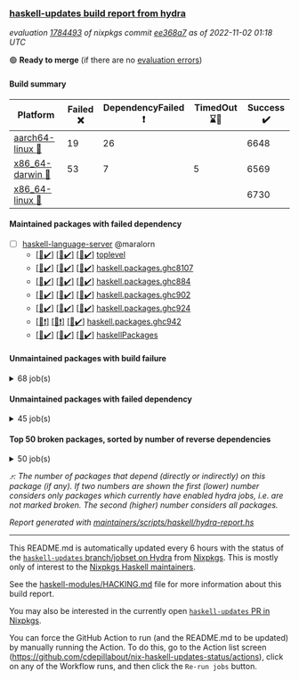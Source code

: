 ### [haskell-updates build report from hydra](https://hydra.nixos.org/jobset/nixpkgs/haskell-updates)
*evaluation [1784493](https://hydra.nixos.org/eval/1784493) of nixpkgs commit [ee368a7](https://github.com/NixOS/nixpkgs/commits/ee368a73b6b87d889d10b9c7b74c94946672c0c4) as of 2022-11-02 01:18 UTC*

:green_circle: **Ready to merge** (if there are no [evaluation errors](https://hydra.nixos.org/jobset/nixpkgs/haskell-updates))

#### Build summary

 | Platform | Failed :x: | DependencyFailed :heavy_exclamation_mark: | TimedOut :hourglass::no_entry_sign: | Success :heavy_check_mark: | 
 | --- | --- | --- | --- | --- | 
 | [aarch64-linux :iphone:](https://hydra.nixos.org/eval/1784493?filter=.aarch64-linux) | 19 | 26 |  | 6648 | 
 | [x86_64-darwin :apple:](https://hydra.nixos.org/eval/1784493?filter=.x86_64-darwin) | 53 | 7 | 5 | 6569 | 
 | [x86_64-linux :penguin:](https://hydra.nixos.org/eval/1784493?filter=.x86_64-linux) |  |  |  | 6730 | 
#### Maintained packages with failed dependency
- [ ] [haskell-language-server](https://hydra.nixos.org/eval/1784493?filter=haskell-language-server) @maralorn
  - [[:iphone::heavy_check_mark:]](https://hydra.nixos.org/build/196693552) [[:apple::heavy_check_mark:]](https://hydra.nixos.org/build/196693540) [[:penguin::heavy_check_mark:]](https://hydra.nixos.org/build/196693507) [toplevel](https://hydra.nixos.org/eval/1784493?filter=haskell-language-server)
  - [[:iphone::heavy_check_mark:]](https://hydra.nixos.org/build/196693470) [[:apple::heavy_check_mark:]](https://hydra.nixos.org/build/196693524) [[:penguin::heavy_check_mark:]](https://hydra.nixos.org/build/196693537) [haskell.packages.ghc8107](https://hydra.nixos.org/eval/1784493?filter=haskell.packages.ghc8107.haskell-language-server)
  - [[:iphone::heavy_check_mark:]](https://hydra.nixos.org/build/196693495) [[:apple::heavy_check_mark:]](https://hydra.nixos.org/build/196693564) [[:penguin::heavy_check_mark:]](https://hydra.nixos.org/build/196693584) [haskell.packages.ghc884](https://hydra.nixos.org/eval/1784493?filter=haskell.packages.ghc884.haskell-language-server)
  - [[:iphone::heavy_check_mark:]](https://hydra.nixos.org/build/196693516) [[:apple::heavy_check_mark:]](https://hydra.nixos.org/build/196693597) [[:penguin::heavy_check_mark:]](https://hydra.nixos.org/build/196693491) [haskell.packages.ghc902](https://hydra.nixos.org/eval/1784493?filter=haskell.packages.ghc902.haskell-language-server)
  - [[:iphone::heavy_check_mark:]](https://hydra.nixos.org/build/196693500) [[:apple::heavy_check_mark:]](https://hydra.nixos.org/build/196693482) [[:penguin::heavy_check_mark:]](https://hydra.nixos.org/build/196693503) [haskell.packages.ghc924](https://hydra.nixos.org/eval/1784493?filter=haskell.packages.ghc924.haskell-language-server)
  - [[:iphone::heavy_exclamation_mark:]](https://hydra.nixos.org/build/196693656) [[:apple::heavy_exclamation_mark:]](https://hydra.nixos.org/build/196693657) [[:penguin::heavy_check_mark:]](https://hydra.nixos.org/build/196693655) [haskell.packages.ghc942](https://hydra.nixos.org/eval/1784493?filter=haskell.packages.ghc942.haskell-language-server)
  - [[:iphone::heavy_check_mark:]](https://hydra.nixos.org/build/196693588) [[:apple::heavy_check_mark:]](https://hydra.nixos.org/build/196693536) [[:penguin::heavy_check_mark:]](https://hydra.nixos.org/build/196693582) [haskellPackages](https://hydra.nixos.org/eval/1784493?filter=haskellPackages.haskell-language-server)
#### Unmaintained packages with build failure
<details><summary>68 job(s) </summary>

- [ ] [[:iphone::x:]](https://hydra.nixos.org/build/196419181) [[:apple::heavy_check_mark:]](https://hydra.nixos.org/build/196410503) [[:penguin::heavy_check_mark:]](https://hydra.nixos.org/build/196413801) [haskellPackages.OrderedBits](https://hydra.nixos.org/eval/1784493?filter=haskellPackages.OrderedBits)  :arrow_heading_up: 5 | 36
- [ ] [[:iphone::x:]](https://hydra.nixos.org/build/196410164) [[:apple::heavy_check_mark:]](https://hydra.nixos.org/build/196411832) [[:penguin::heavy_check_mark:]](https://hydra.nixos.org/build/196412240) [haskellPackages.hw-json-simd](https://hydra.nixos.org/eval/1784493?filter=haskellPackages.hw-json-simd)  :arrow_heading_up: 4 | 8
- [ ] [[:iphone::x:]](https://hydra.nixos.org/build/196404666) [[:apple::heavy_check_mark:]](https://hydra.nixos.org/build/196419446) [[:penguin::heavy_check_mark:]](https://hydra.nixos.org/build/196404874) [haskellPackages.hw-simd](https://hydra.nixos.org/eval/1784493?filter=haskellPackages.hw-simd)  :arrow_heading_up: 4 | 8
- [ ] [[:iphone::x:]](https://hydra.nixos.org/build/196416598) [[:apple::heavy_check_mark:]](https://hydra.nixos.org/build/196421182) [[:penguin::heavy_check_mark:]](https://hydra.nixos.org/build/196423117) [haskellPackages.long-double](https://hydra.nixos.org/eval/1784493?filter=haskellPackages.long-double)  :arrow_heading_up: 2 | 2
- [ ] [[:iphone::x:]](https://hydra.nixos.org/build/196410842) [[:apple::x:]](https://hydra.nixos.org/build/196409180) [[:penguin::heavy_check_mark:]](https://hydra.nixos.org/build/196421434) [haskellPackages.quic](https://hydra.nixos.org/eval/1784493?filter=haskellPackages.quic)  :arrow_heading_up: 2 | 2
- [ ] [[:iphone::x:]](https://hydra.nixos.org/build/196406329) [[:apple::heavy_check_mark:]](https://hydra.nixos.org/build/196406423) [[:penguin::heavy_check_mark:]](https://hydra.nixos.org/build/196424340) [haskellPackages.freetype2](https://hydra.nixos.org/eval/1784493?filter=haskellPackages.freetype2)  :arrow_heading_up: 1 | 8
- [ ] [[:iphone::x:]](https://hydra.nixos.org/build/196419959) [[:apple::x:]](https://hydra.nixos.org/build/196405842) [[:penguin::heavy_check_mark:]](https://hydra.nixos.org/build/196420157) [haskellPackages.easytensor](https://hydra.nixos.org/eval/1784493?filter=haskellPackages.easytensor)  :arrow_heading_up: 1 | 1
- [ ] [[:iphone::heavy_check_mark:]](https://hydra.nixos.org/build/196686695) [[:apple::x:]](https://hydra.nixos.org/build/196688247) [[:penguin::heavy_check_mark:]](https://hydra.nixos.org/build/196687025) [haskellPackages.gi-gdkx11](https://hydra.nixos.org/eval/1784493?filter=haskellPackages.gi-gdkx11)  :arrow_heading_up: 1 | 1
- [ ] [[:iphone::x:]](https://hydra.nixos.org/build/196407823) [[:apple::heavy_check_mark:]](https://hydra.nixos.org/build/196413034) [[:penguin::heavy_check_mark:]](https://hydra.nixos.org/build/196419521) [haskellPackages.nlopt-haskell](https://hydra.nixos.org/eval/1784493?filter=haskellPackages.nlopt-haskell)  :arrow_heading_up: 1 | 1
- [ ] [[:iphone::heavy_check_mark:]](https://hydra.nixos.org/build/196420233) [[:apple::x:]](https://hydra.nixos.org/build/196423388) [[:penguin::heavy_check_mark:]](https://hydra.nixos.org/build/196423721) [haskellPackages.openal-ffi](https://hydra.nixos.org/eval/1784493?filter=haskellPackages.openal-ffi)  :arrow_heading_up: 1 | 1
- [ ] [[:iphone::x:]](https://hydra.nixos.org/build/196423680) [[:apple::x:]](https://hydra.nixos.org/build/196422816) [[:penguin::heavy_check_mark:]](https://hydra.nixos.org/build/196421172) [haskellPackages.swisstable](https://hydra.nixos.org/eval/1784493?filter=haskellPackages.swisstable)  :arrow_heading_up: 1 | 1
- [ ] [[:iphone::x:]](https://hydra.nixos.org/build/196405687) [[:apple::heavy_check_mark:]](https://hydra.nixos.org/build/196408197) [[:penguin::heavy_check_mark:]](https://hydra.nixos.org/build/196422914) [haskellPackages.unicode-properties](https://hydra.nixos.org/eval/1784493?filter=haskellPackages.unicode-properties)  :arrow_heading_up: 1 | 1
- [ ] [[:iphone::x:]](https://hydra.nixos.org/build/196414378) [[:apple::heavy_check_mark:]](https://hydra.nixos.org/build/196413912) [[:penguin::heavy_check_mark:]](https://hydra.nixos.org/build/196410936) [haskellPackages.flatparse](https://hydra.nixos.org/eval/1784493?filter=haskellPackages.flatparse)  :arrow_heading_up: 0 | 17
- [ ] [[:iphone::heavy_check_mark:]](https://hydra.nixos.org/build/196687311) [[:apple::x:]](https://hydra.nixos.org/build/196687243) [[:penguin::heavy_check_mark:]](https://hydra.nixos.org/build/196685401) [haskellPackages.PyF](https://hydra.nixos.org/eval/1784493?filter=haskellPackages.PyF)  :arrow_heading_up: 0 | 4
- [ ] [[:iphone::heavy_check_mark:]](https://hydra.nixos.org/build/196404311) [[:apple::x:]](https://hydra.nixos.org/build/196404661) [[:penguin::heavy_check_mark:]](https://hydra.nixos.org/build/196404870) [haskellPackages.hmidi](https://hydra.nixos.org/eval/1784493?filter=haskellPackages.hmidi)  :arrow_heading_up: 0 | 4
- [ ] [[:iphone::heavy_check_mark:]](https://hydra.nixos.org/build/196686032) [[:apple::x:]](https://hydra.nixos.org/build/196686725) [[:penguin::heavy_check_mark:]](https://hydra.nixos.org/build/196685552) [haskellPackages.json-rpc](https://hydra.nixos.org/eval/1784493?filter=haskellPackages.json-rpc)  :arrow_heading_up: 0 | 2
- [ ] [[:iphone::heavy_check_mark:]](https://hydra.nixos.org/build/196414516) [[:apple::x:]](https://hydra.nixos.org/build/196405282) [[:penguin::heavy_check_mark:]](https://hydra.nixos.org/build/196409937) [haskellPackages.posix-socket](https://hydra.nixos.org/eval/1784493?filter=haskellPackages.posix-socket)  :arrow_heading_up: 0 | 2
- [ ] [[:iphone::heavy_check_mark:]](https://hydra.nixos.org/build/196420329) [[:apple::x:]](https://hydra.nixos.org/build/196420237) [[:penguin::heavy_check_mark:]](https://hydra.nixos.org/build/196415426) [haskellPackages.hamid](https://hydra.nixos.org/eval/1784493?filter=haskellPackages.hamid)  :arrow_heading_up: 0 | 1
- [ ] [[:iphone::heavy_check_mark:]](https://hydra.nixos.org/build/196421142) [[:apple::x:]](https://hydra.nixos.org/build/196406128) [[:penguin::heavy_check_mark:]](https://hydra.nixos.org/build/196414969) [haskellPackages.hmatrix-morpheus](https://hydra.nixos.org/eval/1784493?filter=haskellPackages.hmatrix-morpheus)  :arrow_heading_up: 0 | 1
- [ ] [[:iphone::heavy_check_mark:]](https://hydra.nixos.org/build/196414104) [[:apple::x:]](https://hydra.nixos.org/build/196419330) [[:penguin::heavy_check_mark:]](https://hydra.nixos.org/build/196405530) [haskellPackages.huckleberry](https://hydra.nixos.org/eval/1784493?filter=haskellPackages.huckleberry)  :arrow_heading_up: 0 | 1
- [ ] [[:iphone::heavy_check_mark:]](https://hydra.nixos.org/build/196404810) [[:apple::x:]](https://hydra.nixos.org/build/196411527) [[:penguin::heavy_check_mark:]](https://hydra.nixos.org/build/196417910) [haskellPackages.om-time](https://hydra.nixos.org/eval/1784493?filter=haskellPackages.om-time)  :arrow_heading_up: 0 | 1
- [ ] [[:iphone::x:]](https://hydra.nixos.org/build/196409957) [[:apple::heavy_check_mark:]](https://hydra.nixos.org/build/196410800) [[:penguin::heavy_check_mark:]](https://hydra.nixos.org/build/196406050) [haskellPackages.picosat](https://hydra.nixos.org/eval/1784493?filter=haskellPackages.picosat)  :arrow_heading_up: 0 | 1
- [ ] [[:iphone::heavy_check_mark:]](https://hydra.nixos.org/build/196422932) [[:apple::x:]](https://hydra.nixos.org/build/196417135) [[:penguin::heavy_check_mark:]](https://hydra.nixos.org/build/196404538) [haskellPackages.select](https://hydra.nixos.org/eval/1784493?filter=haskellPackages.select)  :arrow_heading_up: 0 | 1
- [ ] [[:iphone::heavy_check_mark:]](https://hydra.nixos.org/build/196422763) [[:apple::x:]](https://hydra.nixos.org/build/196404284) [[:penguin::heavy_check_mark:]](https://hydra.nixos.org/build/196421351) [haskellPackages.sysinfo](https://hydra.nixos.org/eval/1784493?filter=haskellPackages.sysinfo)  :arrow_heading_up: 0 | 1
- [ ] [[:iphone::heavy_check_mark:]](https://hydra.nixos.org/build/196405836) [[:apple::x:]](https://hydra.nixos.org/build/196404298) [[:penguin::heavy_check_mark:]](https://hydra.nixos.org/build/196407756) [haskellPackages.FractalArt](https://hydra.nixos.org/eval/1784493?filter=haskellPackages.FractalArt) 
- [ ] [[:iphone::x:]](https://hydra.nixos.org/build/196405484) [[:apple::heavy_check_mark:]](https://hydra.nixos.org/build/196407541) [[:penguin::heavy_check_mark:]](https://hydra.nixos.org/build/196409984) [haskellPackages.HsASA](https://hydra.nixos.org/eval/1784493?filter=haskellPackages.HsASA) 
- [ ] [[:iphone::heavy_check_mark:]](https://hydra.nixos.org/build/196414727) [[:apple::x:]](https://hydra.nixos.org/build/196417614) [[:penguin::heavy_check_mark:]](https://hydra.nixos.org/build/196422839) [haskellPackages.chiphunk](https://hydra.nixos.org/eval/1784493?filter=haskellPackages.chiphunk) 
- [ ] [[:iphone::x:]](https://hydra.nixos.org/build/196414618) [[:apple::heavy_check_mark:]](https://hydra.nixos.org/build/196407281) [[:penguin::heavy_check_mark:]](https://hydra.nixos.org/build/196410128) [haskellPackages.comfort-fftw](https://hydra.nixos.org/eval/1784493?filter=haskellPackages.comfort-fftw) 
- [ ] [[:iphone::heavy_check_mark:]](https://hydra.nixos.org/build/196409095) [[:apple::x:]](https://hydra.nixos.org/build/196423293) [[:penguin::heavy_check_mark:]](https://hydra.nixos.org/build/196406379) [haskellPackages.diskhash](https://hydra.nixos.org/eval/1784493?filter=haskellPackages.diskhash) 
- [ ] [[:iphone::heavy_check_mark:]](https://hydra.nixos.org/build/196415955) [[:apple::x:]](https://hydra.nixos.org/build/196422834) [[:penguin::heavy_check_mark:]](https://hydra.nixos.org/build/196417145) [haskellPackages.epub-tools](https://hydra.nixos.org/eval/1784493?filter=haskellPackages.epub-tools) 
- [ ] [[:iphone::heavy_check_mark:]](https://hydra.nixos.org/build/196406840) [[:apple::x:]](https://hydra.nixos.org/build/196412815) [[:penguin::heavy_check_mark:]](https://hydra.nixos.org/build/196420983) [haskellPackages.fudgets](https://hydra.nixos.org/eval/1784493?filter=haskellPackages.fudgets) 
- [ ] [[:iphone::heavy_check_mark:]](https://hydra.nixos.org/build/196413136) [[:apple::x:]](https://hydra.nixos.org/build/196411255) [[:penguin::heavy_check_mark:]](https://hydra.nixos.org/build/196421945) [haskellPackages.gerrit](https://hydra.nixos.org/eval/1784493?filter=haskellPackages.gerrit) 
- [ ] [[:iphone::heavy_check_mark:]](https://hydra.nixos.org/build/196423355) [[:apple::x:]](https://hydra.nixos.org/build/196421561) [[:penguin::heavy_check_mark:]](https://hydra.nixos.org/build/196422326) [haskellPackages.ghc-gc-hook](https://hydra.nixos.org/eval/1784493?filter=haskellPackages.ghc-gc-hook) 
- [ ] [[:apple::x:]](https://hydra.nixos.org/build/196686326) [haskellPackages.gi-gtkosxapplication](https://hydra.nixos.org/eval/1784493?filter=haskellPackages.gi-gtkosxapplication) 
- [ ] [[:iphone::x:]](https://hydra.nixos.org/build/196411975) [[:penguin::heavy_check_mark:]](https://hydra.nixos.org/build/196415100) [haskellPackages.gnome-keyring](https://hydra.nixos.org/eval/1784493?filter=haskellPackages.gnome-keyring) 
- [ ] [[:apple::x:]](https://hydra.nixos.org/build/196411014) [haskellPackages.gtk-mac-integration](https://hydra.nixos.org/eval/1784493?filter=haskellPackages.gtk-mac-integration) 
- [ ] [[:iphone::heavy_check_mark:]](https://hydra.nixos.org/build/196406571) [[:apple::x:]](https://hydra.nixos.org/build/196419762) [[:penguin::heavy_check_mark:]](https://hydra.nixos.org/build/196423902) [haskellPackages.gtk-traymanager](https://hydra.nixos.org/eval/1784493?filter=haskellPackages.gtk-traymanager) 
- [ ] [[:apple::x:]](https://hydra.nixos.org/build/196422848) [haskellPackages.gtk3-mac-integration](https://hydra.nixos.org/eval/1784493?filter=haskellPackages.gtk3-mac-integration) 
- [ ] [[:iphone::heavy_check_mark:]](https://hydra.nixos.org/build/196423052) [[:apple::x:]](https://hydra.nixos.org/build/196414907) [[:penguin::heavy_check_mark:]](https://hydra.nixos.org/build/196416429) [haskellPackages.hid](https://hydra.nixos.org/eval/1784493?filter=haskellPackages.hid) 
- [ ] [[:iphone::heavy_check_mark:]](https://hydra.nixos.org/build/196687955) [[:apple::x:]](https://hydra.nixos.org/build/196687231) [[:penguin::heavy_check_mark:]](https://hydra.nixos.org/build/196687238) [haskellPackages.highlight](https://hydra.nixos.org/eval/1784493?filter=haskellPackages.highlight) 
- [ ] [[:iphone::heavy_check_mark:]](https://hydra.nixos.org/build/196419952) [[:apple::x:]](https://hydra.nixos.org/build/196408502) [[:penguin::heavy_check_mark:]](https://hydra.nixos.org/build/196404381) [haskellPackages.hsshellscript](https://hydra.nixos.org/eval/1784493?filter=haskellPackages.hsshellscript) 
- [ ] [[:iphone::heavy_check_mark:]](https://hydra.nixos.org/build/196409451) [[:apple::x:]](https://hydra.nixos.org/build/196424649) [[:penguin::heavy_check_mark:]](https://hydra.nixos.org/build/196418643) [haskellPackages.hssourceinfo](https://hydra.nixos.org/eval/1784493?filter=haskellPackages.hssourceinfo) 
- [ ] [[:iphone::heavy_check_mark:]](https://hydra.nixos.org/build/196424903) [[:apple::x:]](https://hydra.nixos.org/build/196424275) [[:penguin::heavy_check_mark:]](https://hydra.nixos.org/build/196409230) [haskellPackages.interprocess](https://hydra.nixos.org/eval/1784493?filter=haskellPackages.interprocess) 
- [ ] [[:iphone::heavy_check_mark:]](https://hydra.nixos.org/build/196408762) [[:apple::x:]](https://hydra.nixos.org/build/196421083) [[:penguin::heavy_check_mark:]](https://hydra.nixos.org/build/196406479) [haskellPackages.intricacy](https://hydra.nixos.org/eval/1784493?filter=haskellPackages.intricacy) 
- [ ] [[:iphone::heavy_check_mark:]](https://hydra.nixos.org/build/196417965) [[:apple::x:]](https://hydra.nixos.org/build/196409735) [[:penguin::heavy_check_mark:]](https://hydra.nixos.org/build/196422092) [haskellPackages.ipcvar](https://hydra.nixos.org/eval/1784493?filter=haskellPackages.ipcvar) 
- [ ] [[:iphone::x:]](https://hydra.nixos.org/build/196688019) [[:apple::heavy_check_mark:]](https://hydra.nixos.org/build/196685186) [[:penguin::heavy_check_mark:]](https://hydra.nixos.org/build/196687627) [haskellPackages.jammittools](https://hydra.nixos.org/eval/1784493?filter=haskellPackages.jammittools) 
- [ ] [[:apple::x:]](https://hydra.nixos.org/build/196406605) [haskellPackages.kqueue](https://hydra.nixos.org/eval/1784493?filter=haskellPackages.kqueue) 
- [ ] [[:iphone::heavy_check_mark:]](https://hydra.nixos.org/build/196423701) [[:apple::x:]](https://hydra.nixos.org/build/196418472) [[:penguin::heavy_check_mark:]](https://hydra.nixos.org/build/196424451) [haskellPackages.linux-framebuffer](https://hydra.nixos.org/eval/1784493?filter=haskellPackages.linux-framebuffer) 
- [ ] [[:iphone::heavy_check_mark:]](https://hydra.nixos.org/build/196686796) [[:apple::x:]](https://hydra.nixos.org/build/196687608) [[:penguin::heavy_check_mark:]](https://hydra.nixos.org/build/196686502) [haskellPackages.mediawiki2latex](https://hydra.nixos.org/eval/1784493?filter=haskellPackages.mediawiki2latex) 
- [ ] [[:iphone::heavy_check_mark:]](https://hydra.nixos.org/build/196419744) [[:apple::x:]](https://hydra.nixos.org/build/196413047) [[:penguin::heavy_check_mark:]](https://hydra.nixos.org/build/196412621) [haskellPackages.memfd](https://hydra.nixos.org/eval/1784493?filter=haskellPackages.memfd) 
- [ ] [[:iphone::heavy_check_mark:]](https://hydra.nixos.org/build/196421754) [[:apple::x:]](https://hydra.nixos.org/build/196409698) [[:penguin::heavy_check_mark:]](https://hydra.nixos.org/build/196411825) [haskellPackages.mercury-api](https://hydra.nixos.org/eval/1784493?filter=haskellPackages.mercury-api) 
- [ ] [[:iphone::heavy_check_mark:]](https://hydra.nixos.org/build/196938787) [[:apple::x:]](https://hydra.nixos.org/build/196938767) [[:penguin::heavy_check_mark:]](https://hydra.nixos.org/build/196938803) [haskellPackages.nix-serve-ng](https://hydra.nixos.org/eval/1784493?filter=haskellPackages.nix-serve-ng) 
- [ ] [[:iphone::heavy_check_mark:]](https://hydra.nixos.org/build/196687856) [[:apple::x:]](https://hydra.nixos.org/build/196961010) [[:penguin::heavy_check_mark:]](https://hydra.nixos.org/build/196687874) [haskellPackages.persistent-pagination](https://hydra.nixos.org/eval/1784493?filter=haskellPackages.persistent-pagination) 
- [ ] [[:iphone::heavy_check_mark:]](https://hydra.nixos.org/build/196418636) [[:apple::x:]](https://hydra.nixos.org/build/196414940) [[:penguin::heavy_check_mark:]](https://hydra.nixos.org/build/196405244) [haskellPackages.phatsort](https://hydra.nixos.org/eval/1784493?filter=haskellPackages.phatsort) 
- [ ] [[:iphone::heavy_check_mark:]](https://hydra.nixos.org/build/196420631) [[:apple::x:]](https://hydra.nixos.org/build/196412790) [[:penguin::heavy_check_mark:]](https://hydra.nixos.org/build/196413895) [haskellPackages.ping-wrapper](https://hydra.nixos.org/eval/1784493?filter=haskellPackages.ping-wrapper) 
- [ ] [[:iphone::heavy_check_mark:]](https://hydra.nixos.org/build/196411470) [[:apple::x:]](https://hydra.nixos.org/build/196411575) [[:penguin::heavy_check_mark:]](https://hydra.nixos.org/build/196423317) [haskellPackages.posix-timer](https://hydra.nixos.org/eval/1784493?filter=haskellPackages.posix-timer) 
- [ ] [[:iphone::heavy_check_mark:]](https://hydra.nixos.org/build/196415295) [[:apple::x:]](https://hydra.nixos.org/build/196418054) [[:penguin::heavy_check_mark:]](https://hydra.nixos.org/build/196415808) [haskellPackages.procex](https://hydra.nixos.org/eval/1784493?filter=haskellPackages.procex) 
- [ ] [[:iphone::heavy_check_mark:]](https://hydra.nixos.org/build/196424659) [[:apple::x:]](https://hydra.nixos.org/build/196412025) [[:penguin::heavy_check_mark:]](https://hydra.nixos.org/build/196421501) [haskellPackages.pthread](https://hydra.nixos.org/eval/1784493?filter=haskellPackages.pthread) 
- [ ] [[:iphone::x:]](https://hydra.nixos.org/build/196411469) [[:apple::heavy_check_mark:]](https://hydra.nixos.org/build/196420163) [[:penguin::heavy_check_mark:]](https://hydra.nixos.org/build/196407467) [haskellPackages.risc386](https://hydra.nixos.org/eval/1784493?filter=haskellPackages.risc386) 
- [ ] [[:iphone::heavy_check_mark:]](https://hydra.nixos.org/build/196419908) [[:apple::x:]](https://hydra.nixos.org/build/196413327) [[:penguin::heavy_check_mark:]](https://hydra.nixos.org/build/196409061) [haskellPackages.sfml-audio](https://hydra.nixos.org/eval/1784493?filter=haskellPackages.sfml-audio) 
- [ ] [[:iphone::heavy_check_mark:]](https://hydra.nixos.org/build/196412072) [[:apple::x:]](https://hydra.nixos.org/build/196415307) [[:penguin::heavy_check_mark:]](https://hydra.nixos.org/build/196410900) [haskellPackages.shared-memory](https://hydra.nixos.org/eval/1784493?filter=haskellPackages.shared-memory) 
- [ ] [[:iphone::x:]](https://hydra.nixos.org/build/196687527) [[:apple::x:]](https://hydra.nixos.org/build/196687600) [[:penguin::heavy_check_mark:]](https://hydra.nixos.org/build/196688145) [haskellPackages.slugify](https://hydra.nixos.org/eval/1784493?filter=haskellPackages.slugify) 
- [ ] [[:iphone::heavy_check_mark:]](https://hydra.nixos.org/build/196686098) [[:apple::x:]](https://hydra.nixos.org/build/196687593) [[:penguin::heavy_check_mark:]](https://hydra.nixos.org/build/196687122) [haskellPackages.tailfile-hinotify](https://hydra.nixos.org/eval/1784493?filter=haskellPackages.tailfile-hinotify) 
- [ ] [[:iphone::x:]](https://hydra.nixos.org/build/196413795) [[:apple::heavy_check_mark:]](https://hydra.nixos.org/build/196414695) [[:penguin::heavy_check_mark:]](https://hydra.nixos.org/build/196416632) [haskellPackages.wiringPi](https://hydra.nixos.org/eval/1784493?filter=haskellPackages.wiringPi) 
- [ ] [[:iphone::heavy_check_mark:]](https://hydra.nixos.org/build/196411339) [[:apple::x:]](https://hydra.nixos.org/build/196406099) [[:penguin::heavy_check_mark:]](https://hydra.nixos.org/build/196416612) [haskellPackages.xmonad-utils](https://hydra.nixos.org/eval/1784493?filter=haskellPackages.xmonad-utils) 
- [ ] [[:iphone::heavy_check_mark:]](https://hydra.nixos.org/build/196416033) [[:apple::x:]](https://hydra.nixos.org/build/196415892) [[:penguin::heavy_check_mark:]](https://hydra.nixos.org/build/196405200) [haskellPackages.yoga](https://hydra.nixos.org/eval/1784493?filter=haskellPackages.yoga) 
- [ ] [[:iphone::heavy_check_mark:]](https://hydra.nixos.org/build/196413019) [[:apple::x:]](https://hydra.nixos.org/build/196410691) [[:penguin::heavy_check_mark:]](https://hydra.nixos.org/build/196414757) [haskellPackages.zot](https://hydra.nixos.org/eval/1784493?filter=haskellPackages.zot) 
- [ ] [[:iphone::heavy_check_mark:]](https://hydra.nixos.org/build/196423616) [[:apple::x:]](https://hydra.nixos.org/build/196419599) [[:penguin::heavy_check_mark:]](https://hydra.nixos.org/build/196404486) [haskellPackages.zxcvbn-c](https://hydra.nixos.org/eval/1784493?filter=haskellPackages.zxcvbn-c) 
</details>

#### Unmaintained packages with failed dependency
<details><summary>45 job(s) </summary>

- [ ] [[:iphone::heavy_exclamation_mark:]](https://hydra.nixos.org/build/196687649) [[:apple::heavy_check_mark:]](https://hydra.nixos.org/build/196685173) [[:penguin::heavy_check_mark:]](https://hydra.nixos.org/build/196685198) [haskellPackages.PrimitiveArray](https://hydra.nixos.org/eval/1784493?filter=haskellPackages.PrimitiveArray)  :arrow_heading_up: 4 | 35
- [ ] [hpack](https://hydra.nixos.org/eval/1784493?filter=hpack)  :arrow_heading_up: 4 | 15
  - [[:iphone::heavy_check_mark:]](https://hydra.nixos.org/build/196687031) [[:apple::heavy_check_mark:]](https://hydra.nixos.org/build/196685598) [[:penguin::heavy_check_mark:]](https://hydra.nixos.org/build/196686337) [toplevel](https://hydra.nixos.org/eval/1784493?filter=hpack)
  - [[:iphone::heavy_check_mark:]](https://hydra.nixos.org/build/196687742) [[:apple::heavy_check_mark:]](https://hydra.nixos.org/build/196685959) [[:penguin::heavy_check_mark:]](https://hydra.nixos.org/build/196686006) [haskell.packages.ghc8107](https://hydra.nixos.org/eval/1784493?filter=haskell.packages.ghc8107.hpack)
  - [[:iphone::heavy_check_mark:]](https://hydra.nixos.org/build/196685623) [[:apple::heavy_check_mark:]](https://hydra.nixos.org/build/196685244) [[:penguin::heavy_check_mark:]](https://hydra.nixos.org/build/196686535) [haskell.packages.ghc884](https://hydra.nixos.org/eval/1784493?filter=haskell.packages.ghc884.hpack)
  - [[:iphone::heavy_check_mark:]](https://hydra.nixos.org/build/196687104) [[:apple::heavy_check_mark:]](https://hydra.nixos.org/build/196686293) [[:penguin::heavy_check_mark:]](https://hydra.nixos.org/build/196685302) [haskell.packages.ghc902](https://hydra.nixos.org/eval/1784493?filter=haskell.packages.ghc902.hpack)
  - [[:iphone::heavy_check_mark:]](https://hydra.nixos.org/build/196686642) [[:apple::heavy_check_mark:]](https://hydra.nixos.org/build/196685482) [[:penguin::heavy_check_mark:]](https://hydra.nixos.org/build/196688286) [haskell.packages.ghc924](https://hydra.nixos.org/eval/1784493?filter=haskell.packages.ghc924.hpack)
  - [[:iphone::heavy_exclamation_mark:]](https://hydra.nixos.org/build/196693558) [[:apple::heavy_check_mark:]](https://hydra.nixos.org/build/196693532) [[:penguin::heavy_check_mark:]](https://hydra.nixos.org/build/196693487) [haskell.packages.ghc942](https://hydra.nixos.org/eval/1784493?filter=haskell.packages.ghc942.hpack)
  - [[:iphone::heavy_check_mark:]](https://hydra.nixos.org/build/196685202) [[:apple::heavy_check_mark:]](https://hydra.nixos.org/build/196685883) [[:penguin::heavy_check_mark:]](https://hydra.nixos.org/build/196685352) [haskellPackages](https://hydra.nixos.org/eval/1784493?filter=haskellPackages.hpack)
- [ ] [[:iphone::heavy_exclamation_mark:]](https://hydra.nixos.org/build/196687203) [[:apple::heavy_check_mark:]](https://hydra.nixos.org/build/196685594) [[:penguin::heavy_check_mark:]](https://hydra.nixos.org/build/196685778) [haskellPackages.BiobaseTypes](https://hydra.nixos.org/eval/1784493?filter=haskellPackages.BiobaseTypes)  :arrow_heading_up: 3 | 21
- [ ] [[:iphone::heavy_exclamation_mark:]](https://hydra.nixos.org/build/196420190) [[:apple::heavy_check_mark:]](https://hydra.nixos.org/build/196416211) [[:penguin::heavy_check_mark:]](https://hydra.nixos.org/build/196418220) [haskellPackages.hw-json-standard-cursor](https://hydra.nixos.org/eval/1784493?filter=haskellPackages.hw-json-standard-cursor)  :arrow_heading_up: 2 | 6
- [ ] [[:iphone::heavy_exclamation_mark:]](https://hydra.nixos.org/build/196424186) [[:apple::heavy_check_mark:]](https://hydra.nixos.org/build/196414471) [[:penguin::heavy_check_mark:]](https://hydra.nixos.org/build/196417378) [haskellPackages.hw-json-simple-cursor](https://hydra.nixos.org/eval/1784493?filter=haskellPackages.hw-json-simple-cursor)  :arrow_heading_up: 2 | 4
- [ ] [[:iphone::heavy_exclamation_mark:]](https://hydra.nixos.org/build/196686082) [[:apple::heavy_check_mark:]](https://hydra.nixos.org/build/196686260) [[:penguin::heavy_check_mark:]](https://hydra.nixos.org/build/196688321) [haskellPackages.BiobaseENA](https://hydra.nixos.org/eval/1784493?filter=haskellPackages.BiobaseENA)  :arrow_heading_up: 1 | 18
- [ ] [hoogle](https://hydra.nixos.org/eval/1784493?filter=hoogle)  :arrow_heading_up: 1 | 3
  - [[:iphone::heavy_check_mark:]](https://hydra.nixos.org/build/196685312) [[:apple::heavy_check_mark:]](https://hydra.nixos.org/build/196686306) [[:penguin::heavy_check_mark:]](https://hydra.nixos.org/build/196686187) [haskell.packages.ghc8107](https://hydra.nixos.org/eval/1784493?filter=haskell.packages.ghc8107.hoogle)
  - [[:iphone::heavy_check_mark:]](https://hydra.nixos.org/build/196686360) [[:apple::heavy_check_mark:]](https://hydra.nixos.org/build/196687908) [[:penguin::heavy_check_mark:]](https://hydra.nixos.org/build/196688391) [haskell.packages.ghc884](https://hydra.nixos.org/eval/1784493?filter=haskell.packages.ghc884.hoogle)
  - [[:iphone::heavy_check_mark:]](https://hydra.nixos.org/build/196685935) [[:apple::heavy_check_mark:]](https://hydra.nixos.org/build/196687119) [[:penguin::heavy_check_mark:]](https://hydra.nixos.org/build/196686829) [haskell.packages.ghc902](https://hydra.nixos.org/eval/1784493?filter=haskell.packages.ghc902.hoogle)
  - [[:iphone::heavy_check_mark:]](https://hydra.nixos.org/build/196687484) [[:apple::heavy_check_mark:]](https://hydra.nixos.org/build/196687199) [[:penguin::heavy_check_mark:]](https://hydra.nixos.org/build/196688355) [haskell.packages.ghc924](https://hydra.nixos.org/eval/1784493?filter=haskell.packages.ghc924.hoogle)
  - [[:iphone::heavy_exclamation_mark:]](https://hydra.nixos.org/build/196693622) [[:apple::heavy_exclamation_mark:]](https://hydra.nixos.org/build/196693574) [[:penguin::heavy_check_mark:]](https://hydra.nixos.org/build/196693645) [haskell.packages.ghc942](https://hydra.nixos.org/eval/1784493?filter=haskell.packages.ghc942.hoogle)
  - [[:iphone::heavy_check_mark:]](https://hydra.nixos.org/build/196687833) [[:apple::heavy_check_mark:]](https://hydra.nixos.org/build/196685030) [[:penguin::heavy_check_mark:]](https://hydra.nixos.org/build/196685106) [haskellPackages](https://hydra.nixos.org/eval/1784493?filter=haskellPackages.hoogle)
- [ ] [[:iphone::heavy_exclamation_mark:]](https://hydra.nixos.org/build/196404383) [[:apple::heavy_check_mark:]](https://hydra.nixos.org/build/196414501) [[:penguin::heavy_check_mark:]](https://hydra.nixos.org/build/196419241) [haskellPackages.hw-json](https://hydra.nixos.org/eval/1784493?filter=haskellPackages.hw-json)  :arrow_heading_up: 1 | 3
- [ ] [[:iphone::heavy_exclamation_mark:]](https://hydra.nixos.org/build/196687040) [[:apple::heavy_exclamation_mark:]](https://hydra.nixos.org/build/196685007) [[:penguin::heavy_check_mark:]](https://hydra.nixos.org/build/196687564) [haskellPackages.http3](https://hydra.nixos.org/eval/1784493?filter=haskellPackages.http3)  :arrow_heading_up: 1 | 1
- [ ] [[:iphone::heavy_exclamation_mark:]](https://hydra.nixos.org/build/196685014) [[:apple::heavy_check_mark:]](https://hydra.nixos.org/build/196685146) [[:penguin::heavy_check_mark:]](https://hydra.nixos.org/build/196686628) [haskellPackages.BiobaseXNA](https://hydra.nixos.org/eval/1784493?filter=haskellPackages.BiobaseXNA)  :arrow_heading_up: 0 | 17
- [ ] [[:iphone::heavy_exclamation_mark:]](https://hydra.nixos.org/build/196686625) [[:apple::heavy_check_mark:]](https://hydra.nixos.org/build/196687622) [[:penguin::heavy_check_mark:]](https://hydra.nixos.org/build/196686645) [haskellPackages.BiobaseFasta](https://hydra.nixos.org/eval/1784493?filter=haskellPackages.BiobaseFasta)  :arrow_heading_up: 0 | 3
- [ ] [[:iphone::heavy_exclamation_mark:]](https://hydra.nixos.org/build/196415915) [[:apple::heavy_check_mark:]](https://hydra.nixos.org/build/196411921) [[:penguin::heavy_check_mark:]](https://hydra.nixos.org/build/196405221) [haskellPackages.hw-dsv](https://hydra.nixos.org/eval/1784493?filter=haskellPackages.hw-dsv)  :arrow_heading_up: 0 | 3
- [ ] [[:iphone::heavy_exclamation_mark:]](https://hydra.nixos.org/build/196424359) [[:apple::heavy_check_mark:]](https://hydra.nixos.org/build/196409394) [[:penguin::heavy_check_mark:]](https://hydra.nixos.org/build/196421150) [haskellPackages.hw-json-lens](https://hydra.nixos.org/eval/1784493?filter=haskellPackages.hw-json-lens)  :arrow_heading_up: 0 | 1
- [ ] [[:iphone::heavy_exclamation_mark:]](https://hydra.nixos.org/build/196406130) [[:apple::heavy_check_mark:]](https://hydra.nixos.org/build/196421167) [[:penguin::heavy_check_mark:]](https://hydra.nixos.org/build/196414487) [haskellPackages.align-audio](https://hydra.nixos.org/eval/1784493?filter=haskellPackages.align-audio) 
- [ ] [cabal2nix-unstable](https://hydra.nixos.org/eval/1784493?filter=cabal2nix-unstable) 
  - [[:iphone::heavy_check_mark:]](https://hydra.nixos.org/build/196938800) [[:apple::heavy_check_mark:]](https://hydra.nixos.org/build/196938828) [[:penguin::heavy_check_mark:]](https://hydra.nixos.org/build/196938751) [haskell.packages.ghc8107](https://hydra.nixos.org/eval/1784493?filter=haskell.packages.ghc8107.cabal2nix-unstable)
  - [[:iphone::heavy_check_mark:]](https://hydra.nixos.org/build/196938775) [[:apple::heavy_check_mark:]](https://hydra.nixos.org/build/196938821) [[:penguin::heavy_check_mark:]](https://hydra.nixos.org/build/196938788) [haskell.packages.ghc884](https://hydra.nixos.org/eval/1784493?filter=haskell.packages.ghc884.cabal2nix-unstable)
  - [[:iphone::heavy_check_mark:]](https://hydra.nixos.org/build/196938784) [[:apple::heavy_check_mark:]](https://hydra.nixos.org/build/196938810) [[:penguin::heavy_check_mark:]](https://hydra.nixos.org/build/196938779) [haskell.packages.ghc902](https://hydra.nixos.org/eval/1784493?filter=haskell.packages.ghc902.cabal2nix-unstable)
  - [[:iphone::heavy_check_mark:]](https://hydra.nixos.org/build/196938824) [[:apple::heavy_check_mark:]](https://hydra.nixos.org/build/196938771) [[:penguin::heavy_check_mark:]](https://hydra.nixos.org/build/196938829) [haskell.packages.ghc924](https://hydra.nixos.org/eval/1784493?filter=haskell.packages.ghc924.cabal2nix-unstable)
  - [[:iphone::heavy_exclamation_mark:]](https://hydra.nixos.org/build/196938783) [[:apple::heavy_check_mark:]](https://hydra.nixos.org/build/196938777) [[:penguin::heavy_check_mark:]](https://hydra.nixos.org/build/196938778) [haskell.packages.ghc942](https://hydra.nixos.org/eval/1784493?filter=haskell.packages.ghc942.cabal2nix-unstable)
  - [[:iphone::heavy_check_mark:]](https://hydra.nixos.org/build/196938794) [[:apple::heavy_check_mark:]](https://hydra.nixos.org/build/196938782) [[:penguin::heavy_check_mark:]](https://hydra.nixos.org/build/196938802) [haskellPackages](https://hydra.nixos.org/eval/1784493?filter=haskellPackages.cabal2nix-unstable)
- [ ] [[:iphone::heavy_exclamation_mark:]](https://hydra.nixos.org/build/196406227) [[:apple::heavy_exclamation_mark:]](https://hydra.nixos.org/build/196421655) [[:penguin::heavy_check_mark:]](https://hydra.nixos.org/build/196406293) [haskellPackages.easytensor-vulkan](https://hydra.nixos.org/eval/1784493?filter=haskellPackages.easytensor-vulkan) 
- [ ] [[:iphone::heavy_exclamation_mark:]](https://hydra.nixos.org/build/196422142) [[:apple::heavy_check_mark:]](https://hydra.nixos.org/build/196424131) [[:penguin::heavy_check_mark:]](https://hydra.nixos.org/build/196416860) [haskellPackages.harfbuzz-pure](https://hydra.nixos.org/eval/1784493?filter=haskellPackages.harfbuzz-pure) 
- [ ] [[:iphone::heavy_exclamation_mark:]](https://hydra.nixos.org/build/196411034) [[:apple::heavy_check_mark:]](https://hydra.nixos.org/build/196419255) [[:penguin::heavy_check_mark:]](https://hydra.nixos.org/build/196423954) [haskellPackages.hmatrix-nlopt](https://hydra.nixos.org/eval/1784493?filter=haskellPackages.hmatrix-nlopt) 
- [ ] [[:iphone::heavy_exclamation_mark:]](https://hydra.nixos.org/build/196421891) [[:apple::heavy_exclamation_mark:]](https://hydra.nixos.org/build/196411243) [[:penguin::heavy_check_mark:]](https://hydra.nixos.org/build/196414901) [haskellPackages.hs-swisstable-hashtables-class](https://hydra.nixos.org/eval/1784493?filter=haskellPackages.hs-swisstable-hashtables-class) 
- [ ] [[:iphone::heavy_exclamation_mark:]](https://hydra.nixos.org/build/196414958) [[:apple::heavy_check_mark:]](https://hydra.nixos.org/build/196418504) [[:penguin::heavy_check_mark:]](https://hydra.nixos.org/build/196405818) [haskellPackages.hw-simd-cli](https://hydra.nixos.org/eval/1784493?filter=haskellPackages.hw-simd-cli) 
- [ ] [[:iphone::heavy_exclamation_mark:]](https://hydra.nixos.org/build/196406939) [[:apple::heavy_check_mark:]](https://hydra.nixos.org/build/196422992) [[:penguin::heavy_check_mark:]](https://hydra.nixos.org/build/196422899) [haskellPackages.rounded](https://hydra.nixos.org/eval/1784493?filter=haskellPackages.rounded) 
- [ ] [[:iphone::heavy_exclamation_mark:]](https://hydra.nixos.org/build/196408895) [[:apple::heavy_check_mark:]](https://hydra.nixos.org/build/196405809) [[:penguin::heavy_check_mark:]](https://hydra.nixos.org/build/196411612) [haskellPackages.rounded-hw](https://hydra.nixos.org/eval/1784493?filter=haskellPackages.rounded-hw) 
- [ ] [[:iphone::heavy_exclamation_mark:]](https://hydra.nixos.org/build/196422097) [[:apple::heavy_check_mark:]](https://hydra.nixos.org/build/196424474) [[:penguin::heavy_check_mark:]](https://hydra.nixos.org/build/196413853) [haskellPackages.sound-collage](https://hydra.nixos.org/eval/1784493?filter=haskellPackages.sound-collage) 
- [ ] [[:iphone::heavy_exclamation_mark:]](https://hydra.nixos.org/build/196423771) [[:apple::heavy_check_mark:]](https://hydra.nixos.org/build/196420975) [[:penguin::heavy_check_mark:]](https://hydra.nixos.org/build/196420852) [haskellPackages.unicode-names](https://hydra.nixos.org/eval/1784493?filter=haskellPackages.unicode-names) 
- [ ] [[:iphone::heavy_exclamation_mark:]](https://hydra.nixos.org/build/196685284) [[:apple::heavy_exclamation_mark:]](https://hydra.nixos.org/build/196685716) [[:penguin::heavy_check_mark:]](https://hydra.nixos.org/build/196686417) [haskellPackages.warp-quic](https://hydra.nixos.org/eval/1784493?filter=haskellPackages.warp-quic) 
- [ ] [[:iphone::heavy_check_mark:]](https://hydra.nixos.org/build/196417124) [[:apple::heavy_exclamation_mark:]](https://hydra.nixos.org/build/196419615) [[:penguin::heavy_check_mark:]](https://hydra.nixos.org/build/196410102) [haskellPackages.xbattbar](https://hydra.nixos.org/eval/1784493?filter=haskellPackages.xbattbar) 
</details>

#### Top 50 broken packages, sorted by number of reverse dependencies
<details><summary>50 job(s) </summary>

[amazonka-core](https://packdeps.haskellers.com/reverse/amazonka-core) :arrow_heading_up: 185  
[gogol-core](https://packdeps.haskellers.com/reverse/gogol-core) :arrow_heading_up: 184  
[haskell98](https://packdeps.haskellers.com/reverse/haskell98) :arrow_heading_up: 153  
[enumerator](https://packdeps.haskellers.com/reverse/enumerator) :arrow_heading_up: 56  
[util](https://packdeps.haskellers.com/reverse/util) :arrow_heading_up: 49  
[derive](https://packdeps.haskellers.com/reverse/derive) :arrow_heading_up: 48  
[amazonka](https://packdeps.haskellers.com/reverse/amazonka) :arrow_heading_up: 43  
[accelerate](https://packdeps.haskellers.com/reverse/accelerate) :arrow_heading_up: 42  
[parseargs](https://packdeps.haskellers.com/reverse/parseargs) :arrow_heading_up: 42  
[MonadCatchIO-transformers](https://packdeps.haskellers.com/reverse/MonadCatchIO-transformers) :arrow_heading_up: 41  
[data-lens](https://packdeps.haskellers.com/reverse/data-lens) :arrow_heading_up: 33  
[rank1dynamic](https://packdeps.haskellers.com/reverse/rank1dynamic) :arrow_heading_up: 33  
[distributed-static](https://packdeps.haskellers.com/reverse/distributed-static) :arrow_heading_up: 31  
[language-ecmascript](https://packdeps.haskellers.com/reverse/language-ecmascript) :arrow_heading_up: 31  
[distributed-process](https://packdeps.haskellers.com/reverse/distributed-process) :arrow_heading_up: 30  
[iteratee](https://packdeps.haskellers.com/reverse/iteratee) :arrow_heading_up: 29  
[jmacro](https://packdeps.haskellers.com/reverse/jmacro) :arrow_heading_up: 29  
[mmsyn3](https://packdeps.haskellers.com/reverse/mmsyn3) :arrow_heading_up: 28  
[autodocodec-yaml](https://packdeps.haskellers.com/reverse/autodocodec-yaml) :arrow_heading_up: 27  
[crypto-numbers](https://packdeps.haskellers.com/reverse/crypto-numbers) :arrow_heading_up: 25  
[either-unwrap](https://packdeps.haskellers.com/reverse/either-unwrap) :arrow_heading_up: 25  
[sydtest](https://packdeps.haskellers.com/reverse/sydtest) :arrow_heading_up: 24  
[crypto-pubkey](https://packdeps.haskellers.com/reverse/crypto-pubkey) :arrow_heading_up: 22  
[haskelldb](https://packdeps.haskellers.com/reverse/haskelldb) :arrow_heading_up: 22  
[wxdirect](https://packdeps.haskellers.com/reverse/wxdirect) :arrow_heading_up: 22  
[alg](https://packdeps.haskellers.com/reverse/alg) :arrow_heading_up: 21  
[amazonka-s3](https://packdeps.haskellers.com/reverse/amazonka-s3) :arrow_heading_up: 21  
[mmsyn2](https://packdeps.haskellers.com/reverse/mmsyn2) :arrow_heading_up: 21  
[wxc](https://packdeps.haskellers.com/reverse/wxc) :arrow_heading_up: 21  
[biocore](https://packdeps.haskellers.com/reverse/biocore) :arrow_heading_up: 20  
[wxcore](https://packdeps.haskellers.com/reverse/wxcore) :arrow_heading_up: 20  
[attoparsec-enumerator](https://packdeps.haskellers.com/reverse/attoparsec-enumerator) :arrow_heading_up: 19  
[bytestring-show](https://packdeps.haskellers.com/reverse/bytestring-show) :arrow_heading_up: 19  
[fay](https://packdeps.haskellers.com/reverse/fay) :arrow_heading_up: 19  
[wx](https://packdeps.haskellers.com/reverse/wx) :arrow_heading_up: 19  
[asn1-data](https://packdeps.haskellers.com/reverse/asn1-data) :arrow_heading_up: 18  
[dbus-core](https://packdeps.haskellers.com/reverse/dbus-core) :arrow_heading_up: 18  
[gtksourceview2](https://packdeps.haskellers.com/reverse/gtksourceview2) :arrow_heading_up: 18  
[ukrainian-phonetics-basic](https://packdeps.haskellers.com/reverse/ukrainian-phonetics-basic) :arrow_heading_up: 18  
[HGamer3D-Data](https://packdeps.haskellers.com/reverse/HGamer3D-Data) :arrow_heading_up: 17  
[certificate](https://packdeps.haskellers.com/reverse/certificate) :arrow_heading_up: 17  
[dbus-client](https://packdeps.haskellers.com/reverse/dbus-client) :arrow_heading_up: 17  
[gconf](https://packdeps.haskellers.com/reverse/gconf) :arrow_heading_up: 17  
[gtk-serialized-event](https://packdeps.haskellers.com/reverse/gtk-serialized-event) :arrow_heading_up: 17  
[cuda](https://packdeps.haskellers.com/reverse/cuda) :arrow_heading_up: 16  
[happstack-jmacro](https://packdeps.haskellers.com/reverse/happstack-jmacro) :arrow_heading_up: 16  
[manatee-core](https://packdeps.haskellers.com/reverse/manatee-core) :arrow_heading_up: 16  
[monads-fd](https://packdeps.haskellers.com/reverse/monads-fd) :arrow_heading_up: 16  
[tls-extra](https://packdeps.haskellers.com/reverse/tls-extra) :arrow_heading_up: 16  
[ADPfusion](https://packdeps.haskellers.com/reverse/ADPfusion) :arrow_heading_up: 15  
</details>


*:arrow_heading_up:: The number of packages that depend (directly or indirectly) on this package (if any). If two numbers are shown the first (lower) number considers only packages which currently have enabled hydra jobs, i.e. are not marked broken. The second (higher) number considers all packages.*

*Report generated with [maintainers/scripts/haskell/hydra-report.hs](https://github.com/NixOS/nixpkgs/blob/haskell-updates/maintainers/scripts/haskell/hydra-report.sh)*


----------------------------------------------------------------------

This README.md is automatically updated every 6 hours with the status of the
[`haskell-updates` branch/jobset on Hydra](https://hydra.nixos.org/jobset/nixpkgs/haskell-updates)
from [Nixpkgs](https://github.com/NixOS/nixpkgs).  This is mostly only of
interest to the [Nixpkgs Haskell maintainers](https://github.com/orgs/NixOS/teams/haskell).

See the
[haskell-modules/HACKING.md](https://github.com/NixOS/nixpkgs/blob/haskell-updates/pkgs/development/haskell-modules/HACKING.md)
file for more information about this build report.

You may also be interested in the currently open
[`haskell-updates` PR in Nixpkgs](https://github.com/nixos/nixpkgs/pulls?q=is%3Apr+is%3Aopen+head%3Ahaskell-updates).

You can force the GitHub Action to run (and the README.md to be updated) by
manually running the Action.  To do this, go to the Action list screen
(https://github.com/cdepillabout/nix-haskell-updates-status/actions),
click on any of the Workflow runs, and then click the `Re-run jobs` button.
